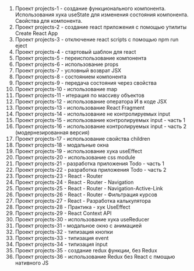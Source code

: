 1. Проект projects-1 - создание функционального компонента. Использования хука useState для изменения состояния компонента. Свойства для компонента.
2. Проект projects-2 - создание react приложения с помощью утилиты Create React App
3. Проект projects-3 - отключение react scripts с помощью npm run eject
4. Проект projects-4 - стартовый шаблон для react
5. Проект projects-5 - переиспользование компонента
6. Проект projects-6 - использование props
7. Проект projects-7 - условный возврат JSX
8. Проект projects-8 - состоянием компонента
9. Проект projects-9 - передача состояния через свойства
10. Проект projects-10 - использование map
11. Проект projects-11 - итерация по массиву объектов
12. Проект projects-12 - использование оператора И в коде JSX
13. Проект projects-13 - использование React Fragment
14. Проект projects-14 - использование не контролируемых input
15. Проект projects-15 - использование контролируемых input - часть 1
16. Проект projects-16 - использование контролируемых input - часть 2 (модернезированная версия)
17. Проект projects-17 - использование свойства children
18. Проект projects-18 - модальные окна
19. Проект projects-19 - использование хука useEffect
20. Проект projects-20 - использование css module
21. Проект projects-21 - разработка приложения Todo - часть 1
22. Проект projects-22 - разработка приложения Todo - часть 2
23. Проект projects-23 - React - Router
24. Проект projects-24 - React - Router - Navigation
25. Проект projects-25 - React - Router - Navigation-Active-Link
26. Проект projects-26 - React - Router - Фильтрация курсов
27. Проект projects-27 - React - Разработка калькулятора
28. Проект projects-28 - Практика - хук UseEffect
29. Проект projects-29 - React Context API
30. Проект projects-30 - использование хука useReducer
31. Проект projects-31 - модальное окно с анимацией
32. Проект projects-32 - типизация кнопки
33. Проект projects-33 - типизация event
34. Проект projects-34 - типизация input
35. Проект projects-35 - создание redux функции, без Redux
36. Проект projects-36 - использование Redux без React с пмощью нативного JS
